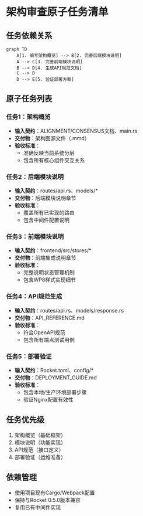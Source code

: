 # 架构审查原子任务清单

## 任务依赖关系
```mermaid
graph TD
    A[1. 编写架构概览] --> B[2. 完善后端模块说明]
    A --> C[3. 完善前端模块说明]
    B --> D[4. 生成API规范文档]
    C --> D
    D --> E[5. 验证部署方案]
```

## 原子任务列表

### 任务1：架构概览
- **输入契约**：ALIGNMENT/CONSENSUS文档、main.rs
- **交付物**：架构图源文件（.mmd）
- **验收标准**：
  - 准确反映当前系统分层
  - 包含所有核心组件交互关系

### 任务2：后端模块说明
- **输入契约**：routes/api.rs、models/*
- **交付物**：后端模块说明章节
- **验收标准**：
  - 覆盖所有已实现的路由
  - 包含中间件配置说明

### 任务3：前端模块说明
- **输入契约**：frontend/src/stores/*
- **交付物**：前端集成说明章节
- **验收标准**：
  - 完整说明状态管理机制
  - 包含WP8样式实现细节

### 任务4：API规范生成
- **输入契约**：routes/api.rs、models/response.rs
- **交付物**：API_REFERENCE.md
- **验收标准**：
  - 符合OpenAPI规范
  - 包含所有端点测试用例

### 任务5：部署验证
- **输入契约**：Rocket.toml、config/*
- **交付物**：DEPLOYMENT_GUIDE.md
- **验收标准**：
  - 包含本地/生产环境部署步骤
  - 验证Nginx配置有效性

## 任务优先级
1. 架构概览（基础框架）
2. 模块说明（功能实现）
3. API规范（接口定义）
4. 部署验证（运维准备）

## 依赖管理
- 使用项目现有Cargo/Webpack配置
- 保持与Rocket 0.5.0版本兼容
- 复用已有中间件实现